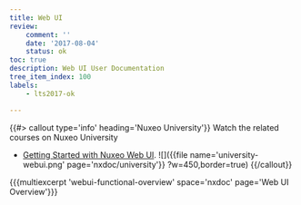 ```yaml
---
title: Web UI
review:
    comment: ''
    date: '2017-08-04'
    status: ok
toc: true
description: Web UI User Documentation
tree_item_index: 100
labels:
    - lts2017-ok

---
```

{{#> callout type='info' heading='Nuxeo University'}}
Watch the related courses on Nuxeo University
- [Getting Started with Nuxeo Web UI](https://university.nuxeo.com/learn/public/course/view/elearning/92/getting-started-with-nuxeo-web-ui).
![]({{file name='university-webui.png' page='nxdoc/university'}} ?w=450,border=true)
{{/callout}}

{{{multiexcerpt 'webui-functional-overview' space='nxdoc' page='Web UI Overview'}}}
